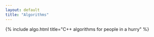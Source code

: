 ```yaml
---
layout: default
title: "Algorithms"
---
```


{% include algo.html title="C++ algorithms for people in a hurry" %}
